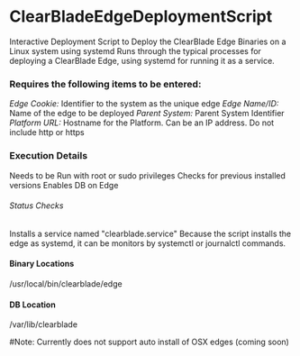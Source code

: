 # ClearBladeEdgeDeploymentScript
Interactive Deployment Script to Deploy the ClearBlade Edge Binaries on a Linux system using systemd
Runs through the typical processes for deploying a ClearBlade Edge, using systemd for running it as a service.

### Requires the following items to be entered:
*Edge Cookie:* Identifier to the system as the unique edge
*Edge Name/ID:* Name of the edge to be deployed
*Parent System:* Parent System Identifier
*Platform URL:* Hostname for the Platform. Can be an IP address. Do not include http or https

### Execution Details
Needs to be Run with root or sudo privileges
Checks for previous installed versions
Enables DB on Edge

###### Status Checks
Installs a service named "clearblade.service"
Because the script installs the edge as systemd, it can be monitors by systemctl or journalctl commands.

#### Binary Locations
/usr/local/bin/clearblade/edge

#### DB Location
/var/lib/clearblade

#Note: Currently does not support auto install of OSX edges (coming soon)
